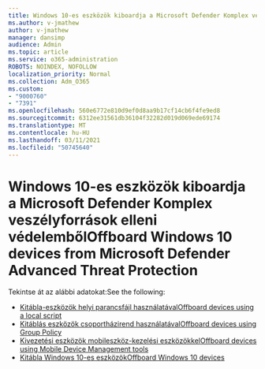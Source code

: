 ```yaml
---
title: Windows 10-es eszközök kiboardja a Microsoft Defender Komplex veszélyforrások elleni védelemből
ms.author: v-jmathew
author: v-jmathew
manager: dansimp
audience: Admin
ms.topic: article
ms.service: o365-administration
ROBOTS: NOINDEX, NOFOLLOW
localization_priority: Normal
ms.collection: Adm_O365
ms.custom:
- "9000760"
- "7391"
ms.openlocfilehash: 560e6772e810d9ef0d8aa9b17cf14cb6f4fe9ed8
ms.sourcegitcommit: 6312ee31561db36104f32282d019d069ede69174
ms.translationtype: MT
ms.contentlocale: hu-HU
ms.lasthandoff: 03/11/2021
ms.locfileid: "50745640"
---
```

# <a name="offboard-windows-10-devices-from-microsoft-defender-advanced-threat-protection"></a><span data-ttu-id="efd5d-102">Windows 10-es eszközök kiboardja a Microsoft Defender Komplex veszélyforrások elleni védelemből</span><span class="sxs-lookup"><span data-stu-id="efd5d-102">Offboard Windows 10 devices from Microsoft Defender Advanced Threat Protection</span></span>

<span data-ttu-id="efd5d-103">Tekintse át az alábbi adatokat:</span><span class="sxs-lookup"><span data-stu-id="efd5d-103">See the following:</span></span>

- [<span data-ttu-id="efd5d-104">Kitábla-eszközök helyi parancsfájl használatával</span><span class="sxs-lookup"><span data-stu-id="efd5d-104">Offboard devices using a local script</span></span>](https://go.microsoft.com/fwlink/?linkid=2143465)
- [<span data-ttu-id="efd5d-105">Kitáblás eszközök csoportházirend használatával</span><span class="sxs-lookup"><span data-stu-id="efd5d-105">Offboard devices using Group Policy</span></span>](https://go.microsoft.com/fwlink/?linkid=2143632)
- [<span data-ttu-id="efd5d-106">Kivezetési eszközök mobileszköz-kezelési eszközökkel</span><span class="sxs-lookup"><span data-stu-id="efd5d-106">Offboard devices using Mobile Device Management tools</span></span>](https://go.microsoft.com/fwlink/?linkid=2143633)
- [<span data-ttu-id="efd5d-107">Kitábla Windows 10-es eszközök</span><span class="sxs-lookup"><span data-stu-id="efd5d-107">Offboard Windows 10 devices</span></span>](https://go.microsoft.com/fwlink/?linkid=2143629)
